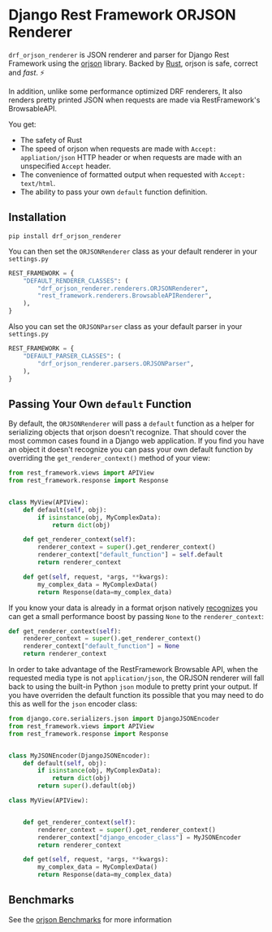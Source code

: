 Django Rest Framework ORJSON Renderer
=====================================

`drf_orjson_renderer` is JSON renderer and parser for Django Rest Framework
using the [orjson](https://github.com/ijl/orjson) library. Backed by
[Rust](https://www.rust-lang.org/), orjson is safe, correct and _fast_. ⚡️

In addition, unlike some performance optimized DRF renderers, It also renders
pretty printed JSON when requests are made via RestFramework's BrowsableAPI.

You get:
- The safety of Rust
- The speed of orjson when requests are made with `Accept: appliation/json` HTTP
  header or when requests are made with an unspecified `Accept` header.
- The convenience of formatted output when requested with `Accept: text/html`.
- The ability to pass your own `default` function definition.


## Installation

`pip install drf_orjson_renderer`

You can then set the `ORJSONRenderer` class as your default renderer in your `settings.py`

```Python
REST_FRAMEWORK = {
    "DEFAULT_RENDERER_CLASSES": (
        "drf_orjson_renderer.renderers.ORJSONRenderer",
        "rest_framework.renderers.BrowsableAPIRenderer",
    ),
}
```

Also you can set the `ORJSONParser` class as your default parser in your `settings.py`

```Python
REST_FRAMEWORK = {
    "DEFAULT_PARSER_CLASSES": (
        "drf_orjson_renderer.parsers.ORJSONParser",
    ),
}
```

## Passing Your Own `default` Function

By default, the `ORJSONRenderer` will pass a `default` function as a helper for
serializing objects that orjson doesn't recognize. That should cover the most
common cases found in a Django web application. If you find you have an object
it doesn't recognize you can pass your own default function by overriding the
`get_renderer_context()` method of your view:

```Python
from rest_framework.views import APIView
from rest_framework.response import Response


class MyView(APIView):
    def default(self, obj):
        if isinstance(obj, MyComplexData):
            return dict(obj)

    def get_renderer_context(self):
        renderer_context = super().get_renderer_context()
        renderer_context["default_function"] = self.default
        return renderer_context

    def get(self, request, *args, **kwargs):
        my_complex_data = MyComplexData()
        return Response(data=my_complex_data)
```

If you know your data is already in a format orjson natively
[recognizes](https://github.com/ijl/orjson/#types) you can get a small
performance boost by passing `None` to the `renderer_context`:

```Python
def get_renderer_context(self):
    renderer_context = super().get_renderer_context()
    renderer_context["default_function"] = None
    return renderer_context
```

In order to take advantage of the RestFramework Browsable API, when the
requested media type is not `application/json`, the ORJSON renderer will fall
back to using the built-in Python `json` module to pretty print your output.
If you have overriden the default function its possible that you may need to
do this as well for the `json` encoder class:

```Python
from django.core.serializers.json import DjangoJSONEncoder
from rest_framework.views import APIView
from rest_framework.response import Response


class MyJSONEncoder(DjangoJSONEncoder):
    def default(self, obj):
        if isinstance(obj, MyComplexData):
            return dict(obj)
        return super().default(obj)

class MyView(APIView):


    def get_renderer_context(self):
        renderer_context = super().get_renderer_context()
        renderer_context["django_encoder_class"] = MyJSONEncoder
        return renderer_context

    def get(self, request, *args, **kwargs):
        my_complex_data = MyComplexData()
        return Response(data=my_complex_data)
```

## Benchmarks
See the [orjson Benchmarks](https://github.com/ijl/orjson#performance) for more information
